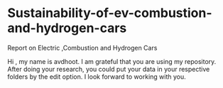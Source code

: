 # Sustainability-of-ev-combustion-and-hydrogen-cars
Report on Electric ,Combustion and Hydrogen Cars

Hi , my name is avdhoot. I am grateful that you are using my repository. After doing your research, you could put your data in your respective folders by the edit option. I look forward to working with you.
